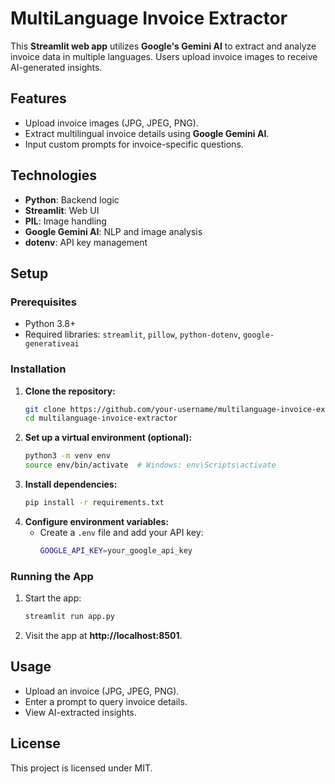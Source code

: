 # MultiLanguage Invoice Extractor

This **Streamlit web app** utilizes **Google's Gemini AI** to extract and analyze invoice data in multiple languages. Users upload invoice images to receive AI-generated insights.

## Features
- Upload invoice images (JPG, JPEG, PNG).
- Extract multilingual invoice details using **Google Gemini AI**.
- Input custom prompts for invoice-specific questions.

## Technologies
- **Python**: Backend logic
- **Streamlit**: Web UI
- **PIL**: Image handling
- **Google Gemini AI**: NLP and image analysis
- **dotenv**: API key management

## Setup

### Prerequisites
- Python 3.8+
- Required libraries: `streamlit`, `pillow`, `python-dotenv`, `google-generativeai`

### Installation
1. **Clone the repository:**
   ```bash
   git clone https://github.com/your-username/multilanguage-invoice-extractor.git
   cd multilanguage-invoice-extractor
   ```
2. **Set up a virtual environment (optional):**
   ```bash
   python3 -m venv env
   source env/bin/activate  # Windows: env\Scripts\activate
   ```
3. **Install dependencies:**
   ```bash
   pip install -r requirements.txt
   ```
4. **Configure environment variables:**
   - Create a `.env` file and add your API key:
     ```bash
     GOOGLE_API_KEY=your_google_api_key
     ```

### Running the App
1. Start the app:
   ```bash
   streamlit run app.py
   ```
2. Visit the app at **http://localhost:8501**.

## Usage
- Upload an invoice (JPG, JPEG, PNG).
- Enter a prompt to query invoice details.
- View AI-extracted insights.

## License
This project is licensed under MIT.
